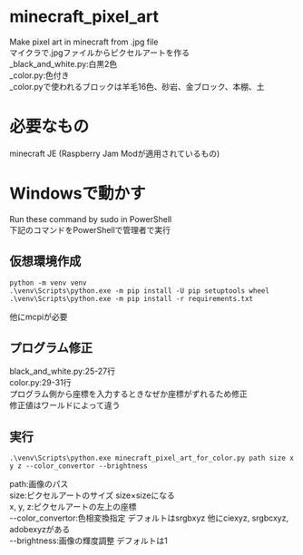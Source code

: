 # minecraft_pixel_art
Make pixel art in minecraft from .jpg file  
マイクラで.jpgファイルからピクセルアートを作る\
_black_and_white.py:白黒2色\
_color.py:色付き\
_color.pyで使われるブロックは羊毛16色、砂岩、金ブロック、本棚、土

# 必要なもの
minecraft JE (Raspberry Jam Modが適用されているもの)

# Windowsで動かす
Run these command by sudo in PowerShell  
下記のコマンドをPowerShellで管理者で実行

## 仮想環境作成

```
python -m venv venv
.\venv\Scripts\python.exe -m pip install -U pip setuptools wheel
.\venv\Scripts\python.exe -m pip install -r requirements.txt
```
他にmcpiが必要

## プログラム修正
black_and_white.py:25-27行\
color.py:29-31行\
プログラム側から座標を入力するときなぜか座標がずれるため修正\
修正値はワールドによって違う

## 実行

```
.\venv\Scripts\python.exe minecraft_pixel_art_for_color.py path size x y z --color_convertor --brightness
```
path:画像のパス\
size:ピクセルアートのサイズ size×sizeになる\
x, y, z:ピクセルアートの左上の座標\
--color_convertor:色相変換指定 デフォルトはsrgbxyz 他にciexyz, srgbcxyz, adobexyzがある\
--brightness:画像の輝度調整 デフォルトは1
